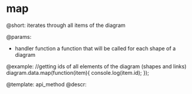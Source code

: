 map
=========

@short:
iterates through all items of the diagram

@params:
- handler			function		a function that will be called for each shape of a diagram

@example:
//getting ids of all elements of the diagram (shapes and links)
diagram.data.map(function(item){
    console.log(item.id);
});


@template: api_method
@descr: